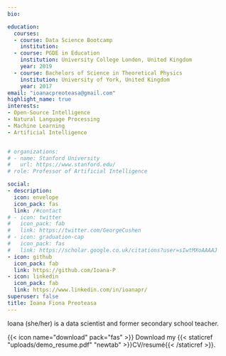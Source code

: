 ```yaml
---
bio: 

education:
  courses:
  - course: Data Science Bootcamp
    institution: 
  - course: PGDE in Education
    institution: University College London, United Kingdom
    year: 2019
  - course: Bachelors of Science in Theoretical Physics
    institution: University of York, United Kingdom
    year: 2017
email: "ioanacpreoteasa@gmail.com"
highlight_name: true
interests:
- Open-Source Intelligence
- Natural Language Processing
- Machine Learning
- Artificial Intelligence


# organizations:
# - name: Stanford University
#   url: https://www.stanford.edu/
# role: Professor of Artificial Intelligence

social:
- description: 
  icon: envelope
  icon_pack: fas
  link: /#contact
# - icon: twitter
#   icon_pack: fab
#   link: https://twitter.com/GeorgeCushen
# - icon: graduation-cap
#   icon_pack: fas
#   link: https://scholar.google.co.uk/citations?user=sIwtMXoAAAAJ
- icon: github
  icon_pack: fab
  link: https://github.com/Ioana-P
- icon: linkedin
  icon_pack: fab
  link: https://www.linkedin.com/in/ioanapr/
superuser: false
title: Ioana Fiona Preoteasa
---
```


Ioana (she/her) is a data scientist and former secondary school teacher. 

{{< icon name="download" pack="fas" >}} Download my {{< staticref "uploads/demo_resume.pdf" "newtab" >}}CV/resumé{{< /staticref >}}.
